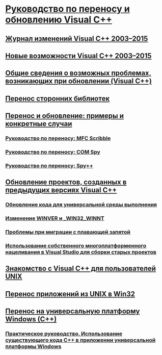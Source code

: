 # [Руководство по переносу и обновлению Visual C++](visual-cpp-porting-and-upgrading-guide.md)
## [Журнал изменений Visual C++ 2003–2015](visual-cpp-change-history-2003-2015.md)
## [Новые возможности Visual C++ 2003–2015](visual-cpp-what-s-new-2003-through-2015.md)
## [Общие сведения о возможных проблемах, возникающих при обновлении (Visual C++)](overview-of-potential-upgrade-issues-visual-cpp.md)
## [Перенос сторонних библиотек](porting-third-party-libraries.md)
## [Перенос и обновление: примеры и конкретные случаи](porting-and-upgrading-examples-and-case-studies.md)
### [Руководство по переносу: MFC Scribble](porting-guide-mfc-scribble.md)
### [Руководство по переносу: COM Spy](porting-guide-com-spy.md)
### [Руководство по переносу: Spy++](porting-guide-spy-increment.md)
## [Обновление проектов, созданных в предыдущих версиях Visual C++](upgrading-projects-from-earlier-versions-of-visual-cpp.md)
### [Обновление кода для универсальной среды выполнения](upgrade-your-code-to-the-universal-crt.md)
### [Изменение WINVER и _WIN32_WINNT](modifying-winver-and-win32-winnt.md)
### [Проблемы при миграции с плавающей запятой](floating-point-migration-issues.md)
### [Использование собственного многоплатформенного нацеливания в Visual Studio для сборки старых проектов](use-native-multi-targeting.md)
## [Знакомство с Visual C++ для пользователей UNIX](introduction-to-visual-cpp-for-unix-users.md)
## [Перенос приложений из UNIX в Win32](porting-from-unix-to-win32.md)
## [Перенос на универсальную платформу Windows (C++)](porting-to-the-universal-windows-platform-cpp.md)
### [Практическое руководство. Использование существующего кода C++ в приложении универсальной платформы Windows](how-to-use-existing-cpp-code-in-a-universal-windows-platform-app.md)
